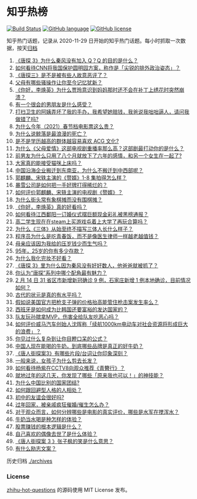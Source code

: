 # 知乎热榜
[![Build Status](https://github.com/ToWeLong/zhihu-hot-questions/workflows/CI/badge.svg)](https://github.com/ToWeLong/zhihu-hot-questions/actions)
[![GitHub language](https://img.shields.io/badge/language-golang-orange.svg)](https://golang.org/)
[![GitHub license](https://img.shields.io/github/license/ToWeLong/zhihu-hot-questions)](https://github.com/ToWeLong/zhihu-hot-questions/blob/main/LICENSE)

知乎热门话题，记录从 2020-11-29 日开始的知乎热门话题。每小时抓取一次数据，按天[归档](./archives)

<!-- BEGIN -->

1. [《唐探 3》为什么秦风没有加入 Q？Q 的目的是什么？](https://www.zhihu.com/question/444247052)
1. [如何看待CNN将我国保护圆明园方案，称作是「尖锐的排外政治姿态」？](https://www.zhihu.com/question/444495574)
1. [《唐探三》是不是被有些人故意恶评了？](https://www.zhihu.com/question/444157762)
1. [父母有哪些骚操作让你至今记忆犹新？](https://www.zhihu.com/question/306434148)
1. [《你好，李焕英》为什么贾玲意识到妈妈那时还不会在补丁上绣花时突然崩溃？](https://www.zhihu.com/question/444267187)
1. [有一个很会的男朋友是什么感受？](https://www.zhihu.com/question/391872560)
1. [打扫卫生的阿姨弄坏了我的手办，我希望她赔钱，我爸说我咄咄逼人，请问我做错了吗?](https://www.zhihu.com/question/442756818)
1. [为什么今年（2021）春节档电影票这么贵？](https://www.zhihu.com/question/442391364)
1. [为什么说鲸落是最浪漫的死亡？](https://www.zhihu.com/question/440958548)
1. [是不是学历越高的群体越容易喜欢 ACG 文化?](https://www.zhihu.com/question/438677613)
1. [为什么《父母爱情》这部电视剧重播率那么高？这部剧最打动你的是什么？](https://www.zhihu.com/question/425708262)
1. [前男友为什么只用了八个月就放下了六年的感情，和另一个女生在一起了?](https://www.zhihu.com/question/437014772)
1. [大家真的能接受猫咪上床吗？](https://www.zhihu.com/question/442904528)
1. [中国沿海企业搬迁到东南亚，为什么不搬迁到中西部呢？](https://www.zhihu.com/question/443763482)
1. [郭麒麟、宋轶主演的《赘婿》1-8 集拍得怎么样？](https://www.zhihu.com/question/444400689)
1. [暴雪公司是如何把一手好牌打得稀烂的？](https://www.zhihu.com/question/441098475)
1. [如何评价郭麒麟、宋轶主演的电视剧《赘婿》？](https://www.zhihu.com/question/432766247)
1. [为什么街头常有象棋摊而没有围棋摊？](https://www.zhihu.com/question/444334861)
1. [《你好，李焕英》真的好看吗？](https://www.zhihu.com/question/444200836)
1. [如何看待江西鄱阳一订婚仪式摆巨额现金彩礼被黑榜通报？](https://www.zhihu.com/question/444525387)
1. [高二学生现在在steam上买游戏屯着上大学了再玩合算吗？](https://www.zhihu.com/question/437333279)
1. [为什么《三体》从始至终不描写三体人长什么样子？](https://www.zhihu.com/question/443422202)
1. [程序员为什么是吃青春饭，而不是像医生律师一样越老越值钱？](https://www.zhihu.com/question/444102247)
1. [母亲应该因为我给的压岁钱少而生气吗？](https://www.zhihu.com/question/444206266)
1. [95年，25岁的你有多少存款？](https://www.zhihu.com/question/414209302)
1. [为什么我化完妆不好看？](https://www.zhihu.com/question/442640081)
1. [《唐探 3》里为什么因为秦风没有好好数人，他爸爸就被抓了？](https://www.zhihu.com/question/444120794)
1. [你认为“唐探”系列中哪个配角最有魅力？](https://www.zhihu.com/question/443951158)
1. [2 月 14 日 31 省区市新增新冠确诊 9 例，石家庄新增 1 例本地确诊，目前情况如何？](https://www.zhihu.com/question/444499185)
1. [古代的状元是真的有水平吗？](https://www.zhihu.com/question/427239644)
1. [假如说美国官方把枪支子弹的价格抬高能管住枪击案发生率么？](https://www.zhihu.com/question/443399024)
1. [西班牙是如何成为比韩国还要富裕的发达国家的？](https://www.zhihu.com/question/59898819)
1. [队友玩孙膑拿MVP，伤害全给队友吃恶心吗？](https://www.zhihu.com/question/444126709)
1. [如何评价威马汽车创始人沈晖称「续航1000km电动车对社会资源将形成巨大的浪费」？](https://www.zhihu.com/question/440106593)
1. [你见过什么复杂到让你目瞪口呆的公式？](https://www.zhihu.com/question/314444749)
1. [中国人现在能喝的牛奶，到底哪些品牌是真正的好牛奶？](https://www.zhihu.com/question/406534691)
1. [《唐人街探案3》有哪些片段/台词让你印象深刻？](https://www.zhihu.com/question/443946941)
1. [一般来说，女孩子为什么剪去长发？](https://www.zhihu.com/question/443395392)
1. [如何看待杨紫在CCTV8向观众推荐《青簪行》？](https://www.zhihu.com/question/444189762)
1. [就地过年的这几天，你发现了哪些「原来我也可以！」的神技能？](https://www.zhihu.com/question/444500424)
1. [为什么中国比别的国家团结?](https://www.zhihu.com/question/385179186)
1. [如何跟回避型人格的人相处？](https://www.zhihu.com/question/416440367)
1. [初中的友谊会很好吗?](https://www.zhihu.com/question/443928353)
1. [过年回家，被亲戚疯狂催婚/催生怎么办？](https://www.zhihu.com/question/443338379)
1. [对于观众而言，如何分辨哪些是电影的真实评价，哪些是水军在搅浑水？](https://www.zhihu.com/question/444229926)
1. [牛奶当水喝是种怎样的体验？](https://www.zhihu.com/question/41816772)
1. [股票赚钱的根本逻辑是什么？](https://www.zhihu.com/question/389778946)
1. [自己喜欢的偶像去世了是什么体验？](https://www.zhihu.com/question/358384011)
1. [《唐人街探案 3 》张子枫的笑是什么意思？](https://www.zhihu.com/question/444051232)
1. [有什么励志文案？](https://www.zhihu.com/question/441475695)

<!-- END -->

历史归档 [./archives](./archives)


### License
[zhihu-hot-questions](https://github.com/towelong/zhihu-hot-questions) 的源码使用 MIT License 发布。